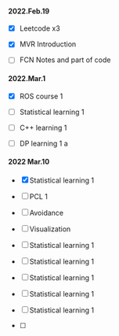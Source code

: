 

#### 2022.Feb.19

- [x] Leetcode x3

- [x]  MVR Introduction
- [ ] FCN Notes and part of code

#### 2022.Mar.1

- [x] ROS course 1
- [ ] Statistical learning 1
- [ ] C++ learning 1
- [ ] DP learning 1
a


#### 2022 Mar.10

- [x] Statistical learning 1
- [ ] PCL 1
- [ ] Avoidance
- [ ] Visualization



- [ ] Statistical learning 1
- [ ] Statistical learning 1
- [ ] Statistical learning 1
- [ ] Statistical learning 1
- [ ] Statistical learning 1
- [ ] 

